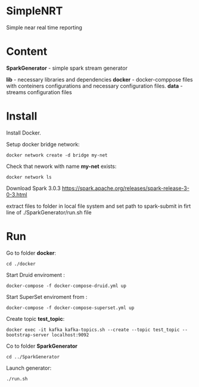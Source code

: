 # SimpleNRT
Simple near real time reporting

# Content 

**SparkGenerator** - simple spark stream generator

**lib** - necessary libraries and dependencies
**docker** - docker-comppose files with conteiners configurations and necessary configuration files.
**data** - streams configuration files

# Install

Install Docker.

Setup docker bridge network:

``docker network create -d bridge my-net``

Check that nework with name **my-net** exists:

``docker network ls``

Download Spark 3.0.3 https://spark.apache.org/releases/spark-release-3-0-3.html

extract files to folder in local file system and set path to spark-submit in firt line of ./SparkGenerator/run.sh file

# Run

Go to  folder **docker**:

``cd ./docker``

Start Druid enviroment :

``docker-compose -f docker-compose-druid.yml up``


Start SuperSet enviroment from :

``docker-compose -f docker-compose-superset.yml up``

Create topic **test_topic**:

``docker exec -it kafka kafka-topics.sh --create --topic test_topic --bootstrap-server localhost:9092``

Co to folder **SparkGenerator**

``cd ../SparkGenerator``

Launch generator:

``./run.sh``

